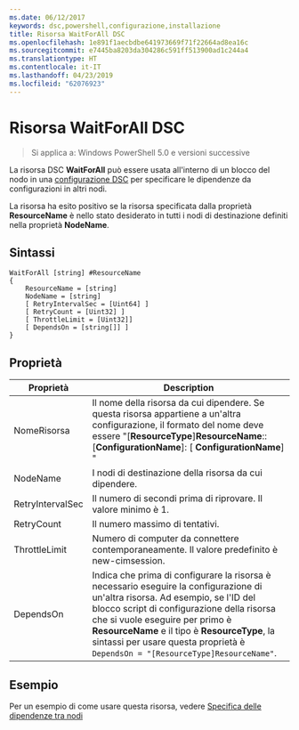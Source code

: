 ```yaml
---
ms.date: 06/12/2017
keywords: dsc,powershell,configurazione,installazione
title: Risorsa WaitForAll DSC
ms.openlocfilehash: 1e891f1aecbdbe641973669f71f22664ad8ea16c
ms.sourcegitcommit: e7445ba8203da304286c591ff513900ad1c244a4
ms.translationtype: HT
ms.contentlocale: it-IT
ms.lasthandoff: 04/23/2019
ms.locfileid: "62076923"
---
```

# <a name="dsc-waitforall-resource"></a>Risorsa WaitForAll DSC

> Si applica a: Windows PowerShell 5.0 e versioni successive

La risorsa DSC **WaitForAll** può essere usata all'interno di un blocco del nodo in una [configurazione DSC](../../../configurations/configurations.md) per specificare le dipendenze da configurazioni in altri nodi.

La risorsa ha esito positivo se la risorsa specificata dalla proprietà **ResourceName** è nello stato desiderato in tutti i nodi di destinazione definiti nella proprietà **NodeName**.

## <a name="syntax"></a>Sintassi

```
WaitForAll [string] #ResourceName
{
    ResourceName = [string]
    NodeName = [string]
    [ RetryIntervalSec = [Uint64] ]
    [ RetryCount = [Uint32] ]
    [ ThrottleLimit = [Uint32]]
    [ DependsOn = [string[]] ]
}
```

## <a name="properties"></a>Proprietà

|  Proprietà  |  Description   |
|---|---|
| NomeRisorsa| Il nome della risorsa da cui dipendere. Se questa risorsa appartiene a un'altra configurazione, il formato del nome deve essere "[__ResourceType__]__ResourceName__:: [__ConfigurationName__]: [ __ConfigurationName__] "|
| NodeName| I nodi di destinazione della risorsa da cui dipendere.|
| RetryIntervalSec| Il numero di secondi prima di riprovare. Il valore minimo è 1.|
| RetryCount| Il numero massimo di tentativi.|
| ThrottleLimit| Numero di computer da connettere contemporaneamente. Il valore predefinito è new-cimsession.|
| DependsOn | Indica che prima di configurare la risorsa è necessario eseguire la configurazione di un'altra risorsa. Ad esempio, se l'ID del blocco script di configurazione della risorsa che si vuole eseguire per primo è __ResourceName__ e il tipo è __ResourceType__, la sintassi per usare questa proprietà è `DependsOn = "[ResourceType]ResourceName"`.|

## <a name="example"></a>Esempio

Per un esempio di come usare questa risorsa, vedere [Specifica delle dipendenze tra nodi](../../../configurations/crossNodeDependencies.md)
